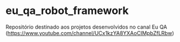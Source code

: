 # eu_qa_robot_framework
Repositório destinado aos projetos desenvolvidos no canal Eu QA (https://www.youtube.com/channel/UCx1kzYA8YXAoCIMpbZfLRbw)
